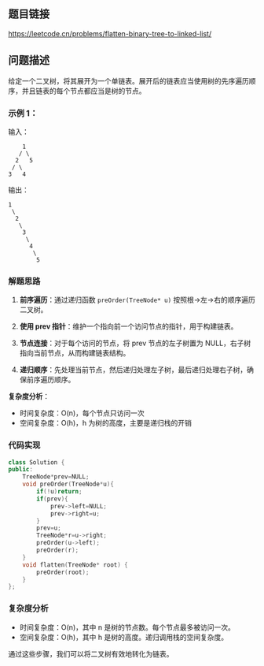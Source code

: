 ## 题目链接
https://leetcode.cn/problems/flatten-binary-tree-to-linked-list/

## 问题描述
给定一个二叉树，将其展开为一个单链表。展开后的链表应当使用树的先序遍历顺序，并且链表的每个节点都应当是树的节点。

### 示例 1：

输入：
```
    1
   / \
  2   5
 / \
3   4
```
输出：
```
1
 \
  2
   \
    3
     \
      4
       \
        5
```

### 解题思路
1. **前序遍历**：通过递归函数 `preOrder(TreeNode* u)` 按照根->左->右的顺序遍历二叉树。

2. **使用 prev 指针**：维护一个指向前一个访问节点的指针，用于构建链表。

3. **节点连接**：对于每个访问的节点，将 prev 节点的左子树置为 NULL，右子树指向当前节点，从而构建链表结构。

4. **递归顺序**：先处理当前节点，然后递归处理左子树，最后递归处理右子树，确保前序遍历顺序。

**复杂度分析**：
- 时间复杂度：O(n)，每个节点只访问一次
- 空间复杂度：O(h)，h 为树的高度，主要是递归栈的开销

### 代码实现
```cpp
class Solution {
public:
    TreeNode*prev=NULL;
    void preOrder(TreeNode*u){
        if(!u)return;
        if(prev){
            prev->left=NULL;
            prev->right=u;
        }
        prev=u;
        TreeNode*r=u->right;
        preOrder(u->left);
        preOrder(r);
    }
    void flatten(TreeNode* root) {
        preOrder(root);
    }
};
```

### 复杂度分析
- 时间复杂度：O(n)，其中 n 是树的节点数。每个节点最多被访问一次。
- 空间复杂度：O(h)，其中 h 是树的高度。递归调用栈的空间复杂度。

通过这些步骤，我们可以将二叉树有效地转化为链表。